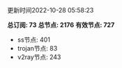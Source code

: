 更新时间2022-10-28 05:58:23

**总订阅: 73**
**总节点: 2176**
**有效节点: 727**
- ss节点: 401
- trojan节点: 83
- v2ray节点: 243
